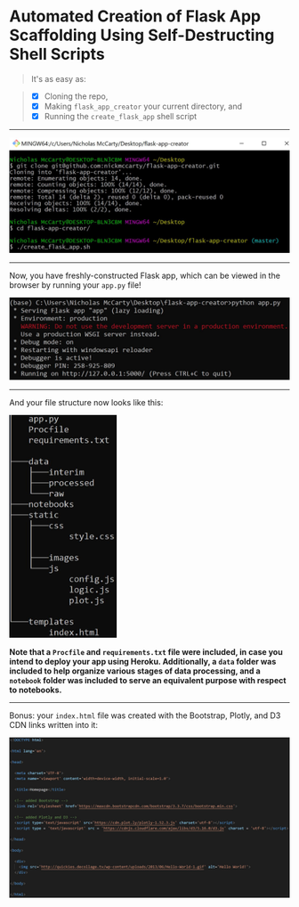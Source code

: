 # Automated Creation of Flask App Scaffolding Using Self-Destructing Shell Scripts

> It's as easy as:

> - [x] Cloning the repo,
> - [x] Making ```flask_app_creator``` your current directory, and
> - [x] Running the ```create_flask_app``` shell script

---

![](./images/bash_terminal.JPG)

---

Now, you have freshly-constructed Flask app, which can be viewed in the browser by running your ```app.py``` file!

![](./images/command_terminal.JPG)

---

And your file structure now looks like this:

<img src="./images/tree_view.JPG" alt="Your image title" height="400"/>

**Note that a ```Procfile``` and ```requirements.txt``` file were included, in case you intend to deploy your app using Heroku. Additionally, a ```data``` folder was included to help organize various stages of data processing, and a ```notebook``` folder was included to serve an equivalent purpose with respect to notebooks.**

---

Bonus: your ```index.html``` file was created with the Bootstrap, Plotly, and D3 CDN links written into it:

![](./images/homepage.JPG)
